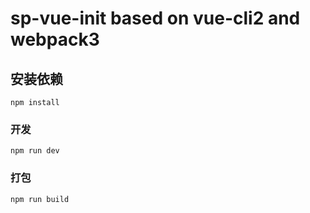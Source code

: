 # sp-vue-init based on vue-cli2 and webpack3

## 安装依赖
```
npm install
```

### 开发
```
npm run dev
```

### 打包
```
npm run build
```
